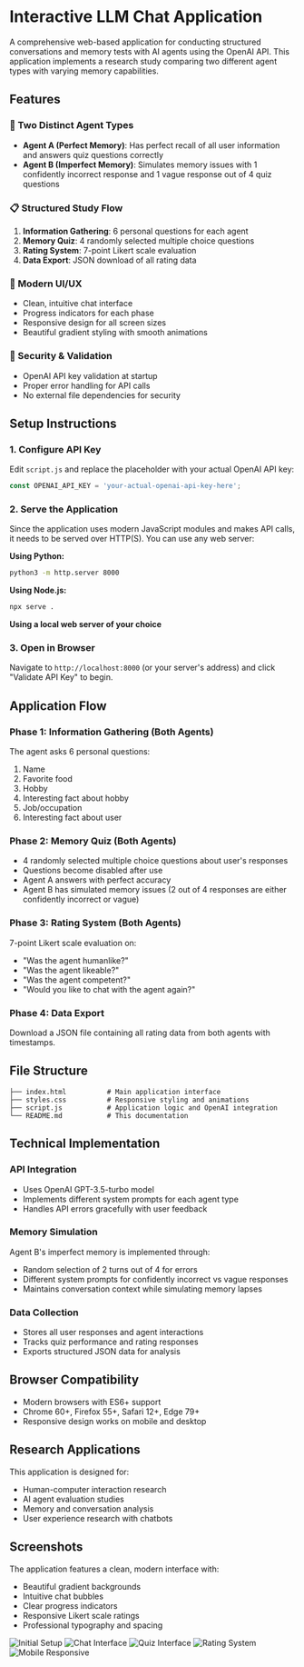 # Interactive LLM Chat Application

A comprehensive web-based application for conducting structured conversations and memory tests with AI agents using the OpenAI API. This application implements a research study comparing two different agent types with varying memory capabilities.

## Features

### 🤖 Two Distinct Agent Types
- **Agent A (Perfect Memory)**: Has perfect recall of all user information and answers quiz questions correctly
- **Agent B (Imperfect Memory)**: Simulates memory issues with 1 confidently incorrect response and 1 vague response out of 4 quiz questions

### 📋 Structured Study Flow
1. **Information Gathering**: 6 personal questions for each agent
2. **Memory Quiz**: 4 randomly selected multiple choice questions
3. **Rating System**: 7-point Likert scale evaluation
4. **Data Export**: JSON download of all rating data

### 🎨 Modern UI/UX
- Clean, intuitive chat interface
- Progress indicators for each phase
- Responsive design for all screen sizes
- Beautiful gradient styling with smooth animations

### 🔐 Security & Validation
- OpenAI API key validation at startup
- Proper error handling for API calls
- No external file dependencies for security

## Setup Instructions

### 1. Configure API Key
Edit `script.js` and replace the placeholder with your actual OpenAI API key:

```javascript
const OPENAI_API_KEY = 'your-actual-openai-api-key-here';
```

### 2. Serve the Application
Since the application uses modern JavaScript modules and makes API calls, it needs to be served over HTTP(S). You can use any web server:

**Using Python:**
```bash
python3 -m http.server 8000
```

**Using Node.js:**
```bash
npx serve .
```

**Using a local web server of your choice**

### 3. Open in Browser
Navigate to `http://localhost:8000` (or your server's address) and click "Validate API Key" to begin.

## Application Flow

### Phase 1: Information Gathering (Both Agents)
The agent asks 6 personal questions:
1. Name
2. Favorite food
3. Hobby
4. Interesting fact about hobby
5. Job/occupation
6. Interesting fact about user

### Phase 2: Memory Quiz (Both Agents)
- 4 randomly selected multiple choice questions about user's responses
- Questions become disabled after use
- Agent A answers with perfect accuracy
- Agent B has simulated memory issues (2 out of 4 responses are either confidently incorrect or vague)

### Phase 3: Rating System (Both Agents)
7-point Likert scale evaluation on:
- "Was the agent humanlike?"
- "Was the agent likeable?"
- "Was the agent competent?"
- "Would you like to chat with the agent again?"

### Phase 4: Data Export
Download a JSON file containing all rating data from both agents with timestamps.

## File Structure

```
├── index.html          # Main application interface
├── styles.css          # Responsive styling and animations
├── script.js           # Application logic and OpenAI integration
└── README.md           # This documentation
```

## Technical Implementation

### API Integration
- Uses OpenAI GPT-3.5-turbo model
- Implements different system prompts for each agent type
- Handles API errors gracefully with user feedback

### Memory Simulation
Agent B's imperfect memory is implemented through:
- Random selection of 2 turns out of 4 for errors
- Different system prompts for confidently incorrect vs vague responses
- Maintains conversation context while simulating memory lapses

### Data Collection
- Stores all user responses and agent interactions
- Tracks quiz performance and rating responses
- Exports structured JSON data for analysis

## Browser Compatibility

- Modern browsers with ES6+ support
- Chrome 60+, Firefox 55+, Safari 12+, Edge 79+
- Responsive design works on mobile and desktop

## Research Applications

This application is designed for:
- Human-computer interaction research
- AI agent evaluation studies
- Memory and conversation analysis
- User experience research with chatbots

## Screenshots

The application features a clean, modern interface with:
- Beautiful gradient backgrounds
- Intuitive chat bubbles
- Clear progress indicators
- Responsive Likert scale ratings
- Professional typography and spacing

![Initial Setup](https://github.com/user-attachments/assets/9bf4940b-bb42-41b3-a6b0-01300a926a5e)
![Chat Interface](https://github.com/user-attachments/assets/393d5c0c-35d3-4f08-bf15-32f281b8fd48)
![Quiz Interface](https://github.com/user-attachments/assets/8ec36e1d-37f7-4682-9aea-2b341f9574d0)
![Rating System](https://github.com/user-attachments/assets/fd4d7ec5-624d-44bd-9c90-332c834b2289)
![Mobile Responsive](https://github.com/user-attachments/assets/f0920f8c-8c74-406d-ba44-314d7884473a)
